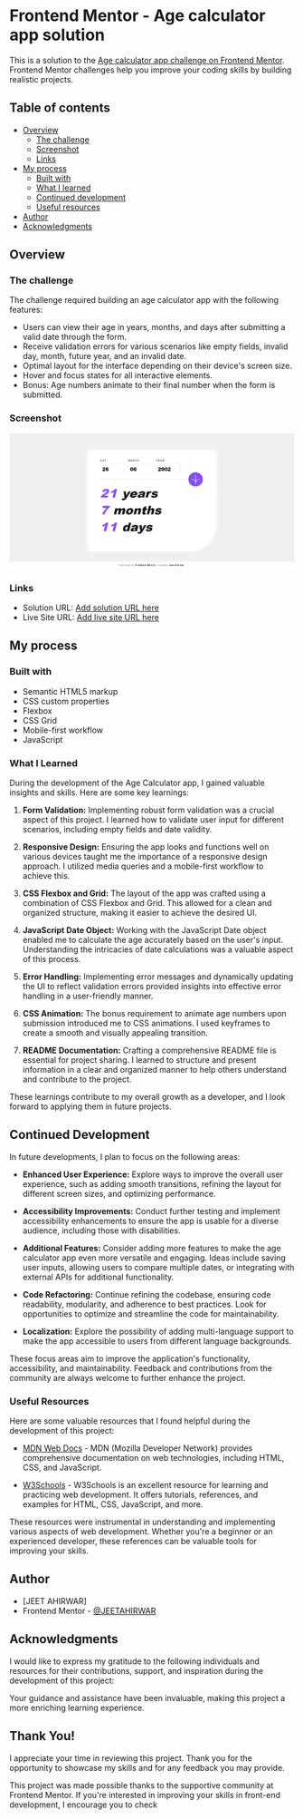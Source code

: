 # Frontend Mentor - Age calculator app solution

This is a solution to the [Age calculator app challenge on Frontend Mentor](https://www.frontendmentor.io/challenges/age-calculator-app-dF9DFFpj-Q). Frontend Mentor challenges help you improve your coding skills by building realistic projects. 

## Table of contents

- [Overview](#overview)
  - [The challenge](#the-challenge)
  - [Screenshot](#screenshot)
  - [Links](#links)
- [My process](#my-process)
  - [Built with](#built-with)
  - [What I learned](#what-i-learned)
  - [Continued development](#continued-development)
  - [Useful resources](#useful-resources)
- [Author](#author)
- [Acknowledgments](#acknowledgments)

## Overview

### The challenge

The challenge required building an age calculator app with the following features:

- Users can view their age in years, months, and days after submitting a valid date through the form.
- Receive validation errors for various scenarios like empty fields, invalid day, month, future year, and an invalid date.
- Optimal layout for the interface depending on their device's screen size.
- Hover and focus states for all interactive elements.
- Bonus: Age numbers animate to their final number when the form is submitted.

### Screenshot

![](./design/Desktop-completed1.png)


### Links

- Solution URL: [Add solution URL here](https://github.com/JEETAHIRWAR/Age-calculator-app)
- Live Site URL: [Add live site URL here](https://jeetahirwar.github.io/Age-calculator-app/)

## My process

### Built with

- Semantic HTML5 markup
- CSS custom properties
- Flexbox
- CSS Grid
- Mobile-first workflow
- JavaScript


### What I Learned

During the development of the Age Calculator app, I gained valuable insights and skills. Here are some key learnings:

1. **Form Validation:** Implementing robust form validation was a crucial aspect of this project. I learned how to validate user input for different scenarios, including empty fields and date validity.

2. **Responsive Design:** Ensuring the app looks and functions well on various devices taught me the importance of a responsive design approach. I utilized media queries and a mobile-first workflow to achieve this.

3. **CSS Flexbox and Grid:** The layout of the app was crafted using a combination of CSS Flexbox and Grid. This allowed for a clean and organized structure, making it easier to achieve the desired UI.

4. **JavaScript Date Object:** Working with the JavaScript Date object enabled me to calculate the age accurately based on the user's input. Understanding the intricacies of date calculations was a valuable aspect of this process.

5. **Error Handling:** Implementing error messages and dynamically updating the UI to reflect validation errors provided insights into effective error handling in a user-friendly manner.

6. **CSS Animation:** The bonus requirement to animate age numbers upon submission introduced me to CSS animations. I used keyframes to create a smooth and visually appealing transition.

7. **README Documentation:** Crafting a comprehensive README file is essential for project sharing. I learned to structure and present information in a clear and organized manner to help others understand and contribute to the project.

These learnings contribute to my overall growth as a developer, and I look forward to applying them in future projects.


## Continued Development

In future developments, I plan to focus on the following areas:

- **Enhanced User Experience:** Explore ways to improve the overall user experience, such as adding smooth transitions, refining the layout for different screen sizes, and optimizing performance.

- **Accessibility Improvements:** Conduct further testing and implement accessibility enhancements to ensure the app is usable for a diverse audience, including those with disabilities.

- **Additional Features:** Consider adding more features to make the age calculator app even more versatile and engaging. Ideas include saving user inputs, allowing users to compare multiple dates, or integrating with external APIs for additional functionality.

- **Code Refactoring:** Continue refining the codebase, ensuring code readability, modularity, and adherence to best practices. Look for opportunities to optimize and streamline the code for maintainability.

- **Localization:** Explore the possibility of adding multi-language support to make the app accessible to users from different language backgrounds.

These focus areas aim to improve the application's functionality, accessibility, and maintainability. Feedback and contributions from the community are always welcome to further enhance the project.


### Useful Resources

Here are some valuable resources that I found helpful during the development of this project:

- [MDN Web Docs](https://developer.mozilla.org/en-US/docs/Web) - MDN (Mozilla Developer Network) provides comprehensive documentation on web technologies, including HTML, CSS, and JavaScript.

- [W3Schools](https://www.w3schools.com/) - W3Schools is an excellent resource for learning and practicing web development. It offers tutorials, references, and examples for HTML, CSS, JavaScript, and more.

These resources were instrumental in understanding and implementing various aspects of web development. Whether you're a beginner or an experienced developer, these references can be valuable tools for improving your skills.


## Author

- [JEET AHIRWAR]
- Frontend Mentor - [@JEETAHIRWAR](https://www.frontendmentor.io/profile/JEETAHIRWAR)

## Acknowledgments

I would like to express my gratitude to the following individuals and resources for their contributions, support, and inspiration during the development of this project:

Your guidance and assistance have been invaluable, making this project a more enriching learning experience.

## Thank You!

I appreciate your time in reviewing this project. Thank you for the opportunity to showcase my skills and for any feedback you may provide.

This project was made possible thanks to the supportive community at Frontend Mentor. If you're interested in improving your skills in front-end development, I encourage you to check